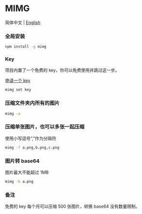 # MIMG

简体中文 | [English](https://github.com/jines-z/mimg/blob/master/README-en.md)

### 全局安装

```cmd
npm install -g mimg
```

### Key

项目内置了一个免费的 key，你可以免费使用并跳过这一步。

[申请一个 key](https://tinypng.com/developers)

```cmd
mimg set key
```

### 压缩文件夹内所有的图片

```cmd
mimg -a
```

### 压缩单张图片，也可以多张一起压缩

使用小写逗号“,”作为分隔符

```cmd
mimg -f a.png,b.png,c.png
```

### 图片转 base64

图片最大不能超过 1MB

```cmd
mimg -b a.png
```

### 备注

免费的 key 每个月可以压缩 500 张图片，转换 base64 没有数量限制。
